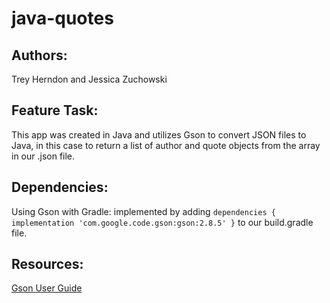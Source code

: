 # java-quotes
## Authors:

Trey Herndon and Jessica Zuchowski

## Feature Task:

This app was created in Java and utilizes Gson to convert JSON files to Java, in this case to return a list of author and quote objects from the array in our .json file.

## Dependencies:

Using Gson with Gradle: implemented by adding `dependencies {
    implementation 'com.google.code.gson:gson:2.8.5'
}` to our build.gradle file.

## Resources:

<a href="https://github.com/google/gson/blob/master/UserGuide.md#TOC-Gson-Users"> Gson User Guide </a>

